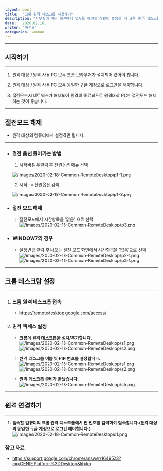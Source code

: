 ```yaml
---
layout: post
title:  "크롬 원격 데스크톱 사용하기"
description: "사무실이 아닌 외부에서 업무를 해야할 상황이 발생할 때 크롬 원격 데스크톱을 이용하여 원격지에서 연결할 수 있습니다."
date:   2020.02.18.
writer: "하선호"
categories: Common
---
```

---
## 시작하기
---
1. 원격 대상 / 원격 사용 PC 모두 크롬 브라우저가 설치되어 있어야 합니다.

2. 원격 대상 / 원격 사용 PC 모두 동일한 구글 계정으로 로그인을 해야합니다.
   
2. 절전모드시 네트워크가 해제되어 원격이 종료되므로 원격대상 PC는 절전모드 해제하는 것이 좋습니다.
---

## 절전모드 해제
 -  원격 대상의 컴퓨터에서 설정하면 됩니다.
---
- ### 절전 옵션 들어가는 방법
   1. 시작버튼 우클릭 후 전원옵션 메뉴 선택
   
    ![/images/2020-02-18-Common-RemoteDesktop/p1-1.png](/images/2020-02-18-Common-RemoteDesktop/p1-1.png)

   2. 시작 -> 전원옵션 검색

    ![/images/2020-02-18-Common-RemoteDesktop/p1-3.png](/images/2020-02-18-Common-RemoteDesktop/p1-3.png)

- ### 절전 모드 해제
  - 절전모드에서 시간항목을 '없음' 으로 선택
  ![/images/2020-02-18-Common-RemoteDesktop/p3.png](/images/2020-02-18-Common-RemoteDesktop/p3.png)
   
- ### WINDOW7의 경우
  - 설정변경 클릭 후 나오는 절전 모드 화면에서 시간항목을 '없음'으로 선택
    ![/images/2020-02-18-Common-RemoteDesktop/p2-1.png](/images/2020-02-18-Common-RemoteDesktop/p2-1.png)
    ![/images/2020-02-18-Common-RemoteDesktop/p3-1.png](/images/2020-02-18-Common-RemoteDesktop/p3-1.png)


---
## 크롬 데스크탑 설정
---
1. ### 크롬 원격 데스크톱 접속
   - https://remotedesktop.google.com/access/
  
2. ### 원격 액세스 설정
   - <b>크롬에 원격 데스크톱을 설치/추가합니다.</b>
    ![/images/2020-02-18-Common-RemoteDesktop/s1.png](/images/2020-02-18-Common-RemoteDesktop/s1.png)
    ![/images/2020-02-18-Common-RemoteDesktop/s2.png](/images/2020-02-18-Common-RemoteDesktop/s2.png)

   - <b>원격 데스크톱 이름 및 PIN 번호를 설정합니다.</b>
    ![/images/2020-02-18-Common-RemoteDesktop/s1.png](/images/2020-02-18-Common-RemoteDesktop/s3.png)
    ![/images/2020-02-18-Common-RemoteDesktop/s2.png](/images/2020-02-18-Common-RemoteDesktop/s4.png)
  
   - <b>원격 데스크톱 준비가 끝났습니다.</b>
    ![/images/2020-02-18-Common-RemoteDesktop/s5.png](/images/2020-02-18-Common-RemoteDesktop/s5.png) 

---
## 원격 연결하기
---
1. <b>접속할 컴퓨터의 크롬 원격 데스크톱에서 핀 번호를 입력하여 접속합니다.(원격 대상과 동일한 구글 계정으로 로그인 해야합니다.) </b>
  ![/images/2020-02-18-Common-RemoteDesktop/c1.png](/images/2020-02-18-Common-RemoteDesktop/c1.png) 

### 참고 자료
- https://support.google.com/chrome/answer/1649523?co=GENIE.Platform%3DDesktop&hl=ko